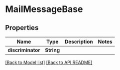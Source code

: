 
# MailMessageBase
## Properties
Name | Type | Description | Notes
------------ | ------------- | ------------- | -------------
**discriminator** | **String** |  | 




[[Back to Model list]](Models.md) [[Back to API README]](README.md)

